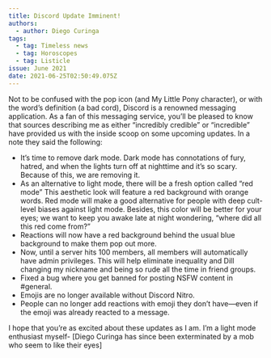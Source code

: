 ```yaml
---
title: Discord Update Imminent!
authors:
  - author: Diego Curinga
tags:
  - tag: Timeless news
  - tag: Horoscopes
  - tag: Listicle
issue: June 2021
date: 2021-06-25T02:50:49.075Z
---
```

Not to be confused with the pop icon (and My Little Pony character), or with the word’s definition (a bad cord), Discord is a renowned messaging application. As a fan of this messaging service, you’ll be pleased to know that sources describing me as either “incredibly credible” or “incredible” have provided us with the inside scoop on some upcoming updates. In a note they said the following:

* It’s time to remove dark mode. Dark mode has connotations of fury, hatred, and when the lights turn off at nighttime and it’s so scary. Because of this, we are removing it. 
* As an alternative to light mode, there will be a fresh option called “red mode” This aesthetic look will feature a red background with orange words. Red mode will make a good alternative for people with deep cult-level biases against light mode. Besides, this color will be better for your eyes; we want to keep you awake late at night wondering, “where did all this red come from?”
* Reactions will now have a red background behind the usual blue background to make them pop out more.
* Now, until a server hits 100 members, all members will automatically have admin privileges. This will help eliminate inequality and Dill changing my nickname and being so rude all the time in friend groups.
* Fixed a bug where you get banned for posting NSFW content in #general.
* Emojis are no longer available without Discord Nitro.
* People can no longer add reactions with emoji they don’t have—even if the emoji was already reacted to a message.

I hope that you’re as excited about these updates as I am. I’m a light mode enthusiast myself- \[Diego Curinga has since been exterminated by a mob who seem to like their eyes]